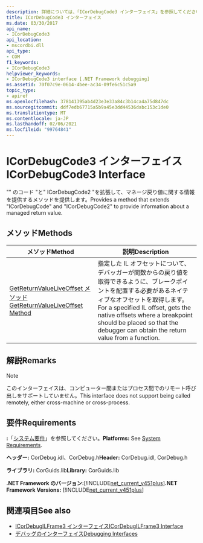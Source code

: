 ```yaml
---
description: 詳細については、「ICorDebugCode3 インターフェイス」を参照してください。
title: ICorDebugCode3 インターフェイス
ms.date: 03/30/2017
api_name:
- ICorDebugCode3
api_location:
- mscordbi.dll
api_type:
- COM
f1_keywords:
- ICorDebugCode3
helpviewer_keywords:
- ICorDebugCode3 interface [.NET Framework debugging]
ms.assetid: 70f07c9e-0614-4bee-ac34-09fe6c51c5a9
topic_type:
- apiref
ms.openlocfilehash: 378141395ab4d23e3e33a84c3b14ca4a75d847dc
ms.sourcegitcommit: ddf7edb67715a5b9a45e3dd44536dabc153c1de0
ms.translationtype: MT
ms.contentlocale: ja-JP
ms.lasthandoff: 02/06/2021
ms.locfileid: "99764841"
---
```

# <a name="icordebugcode3-interface"></a><span data-ttu-id="d954c-103">ICorDebugCode3 インターフェイス</span><span class="sxs-lookup"><span data-stu-id="d954c-103">ICorDebugCode3 Interface</span></span>

<span data-ttu-id="d954c-104">"" のコード "と" ICorDebugCode2 "を拡張して、マネージ戻り値に関する情報を提供するメソッドを提供します。</span><span class="sxs-lookup"><span data-stu-id="d954c-104">Provides a method that extends "ICorDebugCode" and "ICorDebugCode2" to provide information about a managed return value.</span></span>  
  
## <a name="methods"></a><span data-ttu-id="d954c-105">メソッド</span><span class="sxs-lookup"><span data-stu-id="d954c-105">Methods</span></span>  
  
|<span data-ttu-id="d954c-106">メソッド</span><span class="sxs-lookup"><span data-stu-id="d954c-106">Method</span></span>|<span data-ttu-id="d954c-107">説明</span><span class="sxs-lookup"><span data-stu-id="d954c-107">Description</span></span>|  
|------------|-----------------|  
|[<span data-ttu-id="d954c-108">GetReturnValueLiveOffset メソッド</span><span class="sxs-lookup"><span data-stu-id="d954c-108">GetReturnValueLiveOffset Method</span></span>](icordebugcode3-getreturnvalueliveoffset-method.md)|<span data-ttu-id="d954c-109">指定した IL オフセットについて、デバッガーが関数からの戻り値を取得できるように、ブレークポイントを配置する必要があるネイティブなオフセットを取得します。</span><span class="sxs-lookup"><span data-stu-id="d954c-109">For a specified IL offset, gets the native offsets where a breakpoint should be placed so that the debugger can obtain the return value from a function.</span></span>|  
  
## <a name="remarks"></a><span data-ttu-id="d954c-110">解説</span><span class="sxs-lookup"><span data-stu-id="d954c-110">Remarks</span></span>  
  
> [!NOTE]
> <span data-ttu-id="d954c-111">このインターフェイスは、コンピューター間またはプロセス間でのリモート呼び出しをサポートしていません。</span><span class="sxs-lookup"><span data-stu-id="d954c-111">This interface does not support being called remotely, either cross-machine or cross-process.</span></span>  
  
## <a name="requirements"></a><span data-ttu-id="d954c-112">要件</span><span class="sxs-lookup"><span data-stu-id="d954c-112">Requirements</span></span>  

 <span data-ttu-id="d954c-113">**:**「[システム要件](../../get-started/system-requirements.md)」を参照してください。</span><span class="sxs-lookup"><span data-stu-id="d954c-113">**Platforms:** See [System Requirements](../../get-started/system-requirements.md).</span></span>  
  
 <span data-ttu-id="d954c-114">**ヘッダー:** CorDebug.idl、CorDebug.h</span><span class="sxs-lookup"><span data-stu-id="d954c-114">**Header:** CorDebug.idl, CorDebug.h</span></span>  
  
 <span data-ttu-id="d954c-115">**ライブラリ:** CorGuids.lib</span><span class="sxs-lookup"><span data-stu-id="d954c-115">**Library:** CorGuids.lib</span></span>  
  
 <span data-ttu-id="d954c-116">**.NET Framework のバージョン:**[!INCLUDE[net_current_v451plus](../../../../includes/net-current-v451plus-md.md)]</span><span class="sxs-lookup"><span data-stu-id="d954c-116">**.NET Framework Versions:** [!INCLUDE[net_current_v451plus](../../../../includes/net-current-v451plus-md.md)]</span></span>  
  
## <a name="see-also"></a><span data-ttu-id="d954c-117">関連項目</span><span class="sxs-lookup"><span data-stu-id="d954c-117">See also</span></span>

- [<span data-ttu-id="d954c-118">ICorDebugILFrame3 インターフェイス</span><span class="sxs-lookup"><span data-stu-id="d954c-118">ICorDebugILFrame3 Interface</span></span>](icordebugilframe3-interface.md)
- [<span data-ttu-id="d954c-119">デバッグのインターフェイス</span><span class="sxs-lookup"><span data-stu-id="d954c-119">Debugging Interfaces</span></span>](debugging-interfaces.md)
